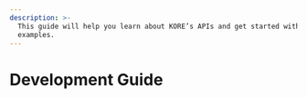 ```yaml
---
description: >-
  This guide will help you learn about KORE’s APIs and get started with simple
  examples.
---
```


# Development Guide

